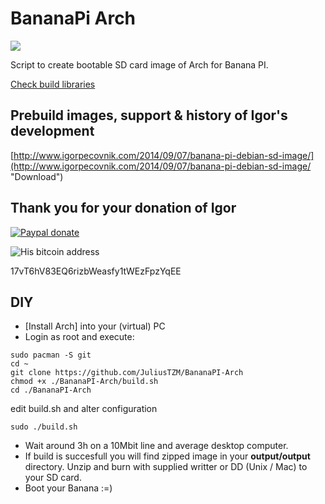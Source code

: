 BananaPi Arch
================
![](http://www.igorpecovnik.com/wp-content/uploads/2014/09/bananapi-ssh.png)

Script to create bootable SD card image of Arch for Banana PI.

[Check build libraries](https://github.com/igorpecovnik/lib)

Prebuild images, support & history of Igor's development
------------------
[http://www.igorpecovnik.com/2014/09/07/banana-pi-debian-sd-image/](http://www.igorpecovnik.com/2014/09/07/banana-pi-debian-sd-image/ "Download")

Thank you for your donation of Igor
------------------

[![Paypal donate](https://www.paypalobjects.com/en_US/i/btn/btn_donate_SM.gif)](https://www.paypal.com/cgi-bin/webscr?cmd=_s-xclick&hosted_button_id=CUYH2KR36YB7W)

![His bitcoin address](http://www.igorpecovnik.com/wp-content/uploads/2014/10/bitcoinigor.png)

17vT6hV83EQ6rizbWeasfy1tWEzFpzYqEE

DIY
------------------
- [Install Arch] into your (virtual) PC
- Login as root and execute:
```shell
sudo pacman -S git
cd ~
git clone https://github.com/JuliusTZM/BananaPI-Arch
chmod +x ./BananaPI-Arch/build.sh
cd ./BananaPI-Arch
```
edit build.sh and alter configuration

```shell
sudo ./build.sh
```
- Wait around 3h on a 10Mbit line and average desktop computer.
- If build is succesfull you will find zipped image in your **output/output** directory. Unzip and burn with supplied writter or DD (Unix / Mac) to your SD card.
- Boot your Banana :=)
